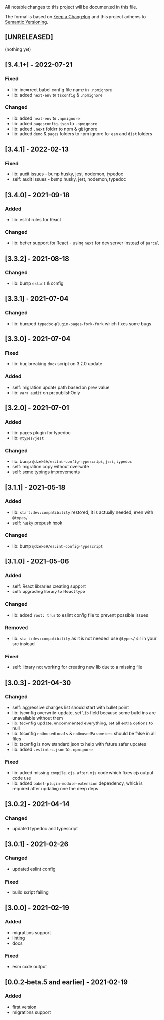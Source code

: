 All notable changes to this project will be documented in this file.

The format is based on [Keep a Changelog](http://keepachangelog.com/en/1.0.0/)
and this project adheres to [Semantic Versioning](http://semver.org/spec/v2.0.0.html).

## [UNRELEASED]
(nothing yet)

## [3.4.1+] - 2022-07-21
### Fixed
- lib: incorrect babel config file name in `.npmignore`
- lib: added `next-env` to `tsconfig` & `.npmignore`
### Changed
- lib: added `next-env` to `.npmignore`
- lib: added `pagesconfig.json` to `.npmignore`
- lib: added `.next` folder to npm & git ignore
- lib: added `demo` & `pages` folders to npm ignore for `esm` and `dist` folders

## [3.4.1] - 2022-02-13
### Fixed
- lib: audit issues - bump husky, jest, nodemon, typedoc
- self: audit issues - bump husky, jest, nodemon, typedoc

## [3.4.0] - 2021-09-18
### Added
- lib: eslint rules for React
### Changed
- lib: better support for React - using `next` for dev server instead of `parcel`

## [3.3.2] - 2021-08-18
### Changed
- lib: bump `eslint` & config

## [3.3.1] - 2021-07-04
### Changed
- lib: bumped `typedoc-plugin-pages-fork-fork` which fixes some bugs

## [3.3.0] - 2021-07-04
### Fixed
- lib: bug breaking `docs` script on 3.2.0 update
### Added
- self: migration update path based on prev value
- lib: `yarn audit` on prepublishOnly

## [3.2.0] - 2021-07-01
### Added
- lib: pages plugin for typedoc
- lib: `@types/jest`
### Changed
- lib: bump `@dzek69/eslint-config-typescript`, `jest`, `typedoc`
- self: migration copy without overwrite
- self: some typings improvements

## [3.1.1] - 2021-05-18
### Added
- lib: `start:dev:compatibility` restored, it is actually needed, even with `@types/`
- self: `husky` prepush hook
### Changed
- lib: bump `@dzek69/eslint-config-typescript`

## [3.1.0] - 2021-05-06
### Added
- self: React libraries creating support
- self: upgrading library to React type
### Changed
- lib: added `root: true` to eslint config file to prevent possible issues
### Removed
- lib: `start:dev:compatibility` as it is not needed, use `@types/` dir in your src instead
### Fixed
- self: library not working for creating new lib due to a missing file

## [3.0.3] - 2021-04-30
### Changed
- self: aggressive changes list should start with bullet point
- lib: tsconfig overwrite-update, set `lib` field because some build ins are unavailable without them
- lib: tsconfig update, uncommented everything, set all extra options to null
- lib: tsconfig `noUnusedLocals` & `noUnusedParameters` should be false in all files
- lib: tsconfig is now standard json to help with future safer updates
- lib: added `.eslintrc.json` to `.npmignore`
### Fixed
- lib: added missing `compile.cjs.after.mjs` code which fixes cjs output code use
- lib: added `babel-plugin-module-extension` dependency, which is required after updating one the deep deps

## [3.0.2] - 2021-04-14
### Changed
- updated typedoc and typescript

## [3.0.1] - 2021-02-26
### Changed
- updated eslint config
### Fixed
- build script failing

## [3.0.0] - 2021-02-19
### Added
- migrations support
- linting
- docs
### Fixed
- esm code output

## [0.0.2-beta.5 and earlier] - 2021-02-19
### Added
- first version
- migrations support
